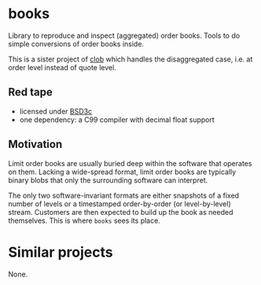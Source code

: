 books
=====

Library to reproduce and inspect (aggregated) order books.
Tools to do simple conversions of order books inside.

This is a sister project of [clob][2] which handles the disaggregated
case, i.e. at order level instead of quote level.


Red tape
--------

- licensed under [BSD3c][1]
- one dependency: a C99 compiler with decimal float support


Motivation
----------

Limit order books are usually buried deep within the software that
operates on them.  Lacking a wide-spread format, limit order books are
typically binary blobs that only the surrounding software can
interpret.

The only two software-invariant formats are either snapshots of a fixed
number of levels or a timestamped order-by-order (or level-by-level)
stream.  Customers are then expected to build up the book as needed
themselves.  This is where `books` sees its place.


Similar projects
================

None.


  [1]: http://opensource.org/licenses/BSD-3-Clause
  [2]: http://github.com/hroptatyr/clob
